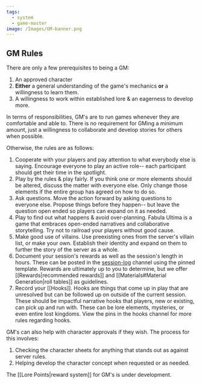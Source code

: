```yaml
---
tags:
  - system
  - game-master
image: /Images/GM-banner.png
---
```

## GM Rules
There are only a few prerequisites to being a GM:
1. An approved character
2. **Either** a general understanding of the game's mechanics **or** a willingness to learn them.
3. A willingness to work within established lore & an eagerness to develop more.

In terms of responsibilities, GM's are to run games whenever they are comfortable and able to. There is no requirement for GMing a minimum amount, just a willingness to collaborate and develop stories for others when possible.

Otherwise, the rules are as follows:
1. Cooperate with your players and pay attention to what everybody else is saying. Encourage everyone to play an active role-- each participant should get their time in the spotlight.
2. Play by the rules & play fairly. If you think one or more elements should be altered, discuss the matter with everyone else. Only change those elements if the entire group has agreed on how to do so.
3. Ask questions. Move the action forward by asking questions to everyone else. Propose things before they happen-- but leave the question open ended so players can expand on it as needed.
4. Play to find out what happens & avoid over-planning. Fabula Ultima is a game that embraces open-ended narratives and collaborative storytelling. Try not to railroad your players without good cause.
5. Make good use of villains. Use preexisting ones from the server's villain list, or make your own. Establish their identity and expand on them to further the story of the server as a whole.
6. Document your session's rewards as well as the session's length in hours. These can be posted in the [session-log](https://discord.com/channels/1382793642871099392/1393344882839654562) channel using the pinned template. Rewards are ultimately up to you to determine, but we offer [[Rewards|recommended rewards]] and [[Materials#Material Generation|roll tables]] as guidelines.
7. Record your [[Hooks]]. Hooks are things that come up in play that are unresolved but can be followed up on outside of the current session. These should be impactful narrative hooks that players, new or existing, can pick up and run with. These can be lore elements, mysteries, or even entire lost kingdoms. View the pins in the hooks channel for more rules regarding hooks.

GM's can also help with character approvals if they wish. The process for this involves:
1. Checking the character sheets for anything that stands out as against server rules.
2. Helping develop the character concept when requested or as needed.

The [[Lore Points|reward system]] for GM's is under development.